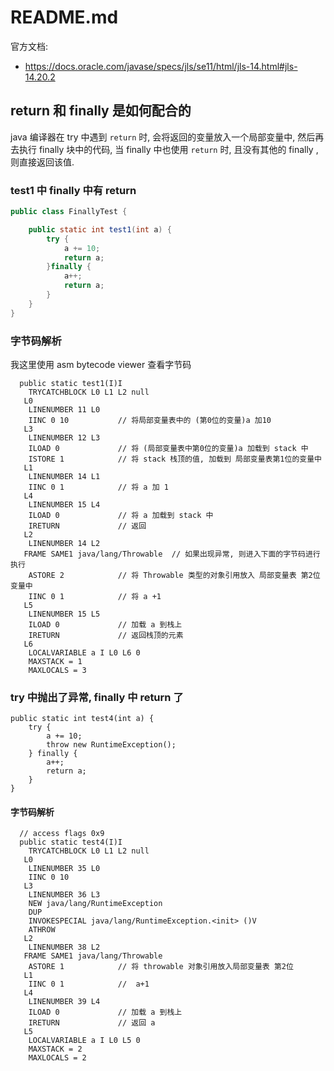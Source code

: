 # README.md

官方文档: 

- https://docs.oracle.com/javase/specs/jls/se11/html/jls-14.html#jls-14.20.2

## return 和 finally 是如何配合的

java 编译器在 try 中遇到  `return` 时, 会将返回的变量放入一个局部变量中, 
然后再去执行 finally 块中的代码, 当 finally 中也使用 `return` 时, 且没有其他的 finally , 则直接返回该值.

### test1 中 finally 中有 return

```java
public class FinallyTest {

    public static int test1(int a) {
        try {
            a += 10;
            return a;
        }finally {
            a++;
            return a;
        }
    }
}
```

### 字节码解析

我这里使用 asm bytecode viewer  查看字节码

```
  public static test1(I)I
    TRYCATCHBLOCK L0 L1 L2 null
   L0
    LINENUMBER 11 L0
    IINC 0 10           // 将局部变量表中的 (第0位的变量)a 加10
   L3
    LINENUMBER 12 L3
    ILOAD 0             // 将 (局部变量表中第0位的变量)a 加载到 stack 中
    ISTORE 1            // 将 stack 栈顶的值, 加载到 局部变量表第1位的变量中
   L1
    LINENUMBER 14 L1
    IINC 0 1            // 将 a 加 1
   L4
    LINENUMBER 15 L4
    ILOAD 0             // 将 a 加载到 stack 中
    IRETURN             // 返回
   L2
    LINENUMBER 14 L2
   FRAME SAME1 java/lang/Throwable  // 如果出现异常, 则进入下面的字节码进行执行
    ASTORE 2            // 将 Throwable 类型的对象引用放入 局部变量表 第2位变量中
    IINC 0 1            // 将 a +1
   L5
    LINENUMBER 15 L5
    ILOAD 0             // 加载 a 到栈上
    IRETURN             // 返回栈顶的元素
   L6
    LOCALVARIABLE a I L0 L6 0
    MAXSTACK = 1
    MAXLOCALS = 3
```

### try 中抛出了异常, finally 中 return 了

```
public static int test4(int a) {
    try {
        a += 10;
        throw new RuntimeException();
    } finally {
        a++;
        return a;
    }
}
```

#### 字节码解析

```
  // access flags 0x9
  public static test4(I)I
    TRYCATCHBLOCK L0 L1 L2 null
   L0
    LINENUMBER 35 L0
    IINC 0 10
   L3
    LINENUMBER 36 L3
    NEW java/lang/RuntimeException
    DUP
    INVOKESPECIAL java/lang/RuntimeException.<init> ()V
    ATHROW
   L2
    LINENUMBER 38 L2
   FRAME SAME1 java/lang/Throwable
    ASTORE 1            // 将 throwable 对象引用放入局部变量表 第2位
   L1           
    IINC 0 1            //  a+1
   L4           
    LINENUMBER 39 L4
    ILOAD 0             // 加载 a 到栈上
    IRETURN             // 返回 a
   L5
    LOCALVARIABLE a I L0 L5 0
    MAXSTACK = 2
    MAXLOCALS = 2

```